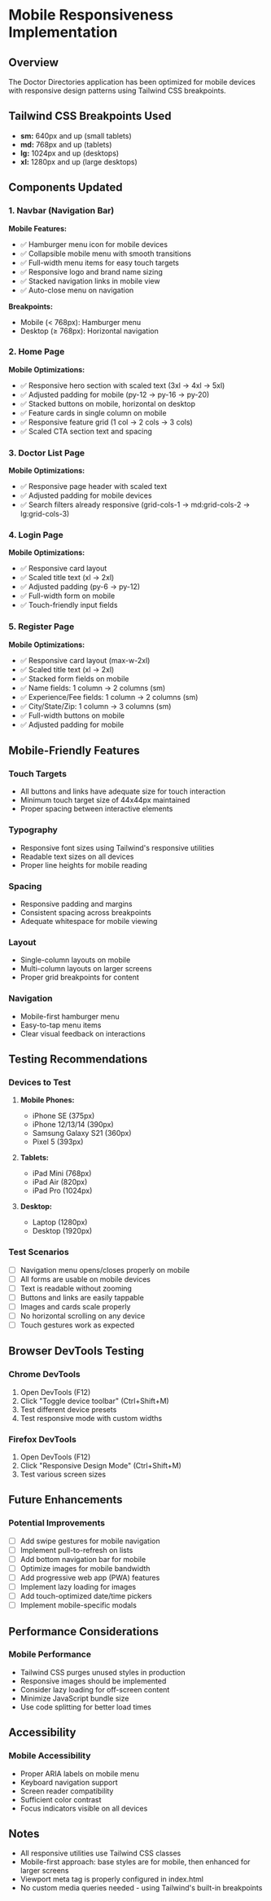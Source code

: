 # Mobile Responsiveness Implementation

## Overview
The Doctor Directories application has been optimized for mobile devices with responsive design patterns using Tailwind CSS breakpoints.

## Tailwind CSS Breakpoints Used
- **sm:** 640px and up (small tablets)
- **md:** 768px and up (tablets)
- **lg:** 1024px and up (desktops)
- **xl:** 1280px and up (large desktops)

## Components Updated

### 1. Navbar (Navigation Bar)
**Mobile Features:**
- ✅ Hamburger menu icon for mobile devices
- ✅ Collapsible mobile menu with smooth transitions
- ✅ Full-width menu items for easy touch targets
- ✅ Responsive logo and brand name sizing
- ✅ Stacked navigation links in mobile view
- ✅ Auto-close menu on navigation

**Breakpoints:**
- Mobile (< 768px): Hamburger menu
- Desktop (≥ 768px): Horizontal navigation

### 2. Home Page
**Mobile Optimizations:**
- ✅ Responsive hero section with scaled text (3xl → 4xl → 5xl)
- ✅ Adjusted padding for mobile (py-12 → py-16 → py-20)
- ✅ Stacked buttons on mobile, horizontal on desktop
- ✅ Feature cards in single column on mobile
- ✅ Responsive feature grid (1 col → 2 cols → 3 cols)
- ✅ Scaled CTA section text and spacing

### 3. Doctor List Page
**Mobile Optimizations:**
- ✅ Responsive page header with scaled text
- ✅ Adjusted padding for mobile devices
- ✅ Search filters already responsive (grid-cols-1 → md:grid-cols-2 → lg:grid-cols-3)

### 4. Login Page
**Mobile Optimizations:**
- ✅ Responsive card layout
- ✅ Scaled title text (xl → 2xl)
- ✅ Adjusted padding (py-6 → py-12)
- ✅ Full-width form on mobile
- ✅ Touch-friendly input fields

### 5. Register Page
**Mobile Optimizations:**
- ✅ Responsive card layout (max-w-2xl)
- ✅ Scaled title text (xl → 2xl)
- ✅ Stacked form fields on mobile
- ✅ Name fields: 1 column → 2 columns (sm)
- ✅ Experience/Fee fields: 1 column → 2 columns (sm)
- ✅ City/State/Zip: 1 column → 3 columns (sm)
- ✅ Full-width buttons on mobile
- ✅ Adjusted padding for mobile

## Mobile-Friendly Features

### Touch Targets
- All buttons and links have adequate size for touch interaction
- Minimum touch target size of 44x44px maintained
- Proper spacing between interactive elements

### Typography
- Responsive font sizes using Tailwind's responsive utilities
- Readable text sizes on all devices
- Proper line heights for mobile reading

### Spacing
- Responsive padding and margins
- Consistent spacing across breakpoints
- Adequate whitespace for mobile viewing

### Layout
- Single-column layouts on mobile
- Multi-column layouts on larger screens
- Proper grid breakpoints for content

### Navigation
- Mobile-first hamburger menu
- Easy-to-tap menu items
- Clear visual feedback on interactions

## Testing Recommendations

### Devices to Test
1. **Mobile Phones:**
   - iPhone SE (375px)
   - iPhone 12/13/14 (390px)
   - Samsung Galaxy S21 (360px)
   - Pixel 5 (393px)

2. **Tablets:**
   - iPad Mini (768px)
   - iPad Air (820px)
   - iPad Pro (1024px)

3. **Desktop:**
   - Laptop (1280px)
   - Desktop (1920px)

### Test Scenarios
- [ ] Navigation menu opens/closes properly on mobile
- [ ] All forms are usable on mobile devices
- [ ] Text is readable without zooming
- [ ] Buttons and links are easily tappable
- [ ] Images and cards scale properly
- [ ] No horizontal scrolling on any device
- [ ] Touch gestures work as expected

## Browser DevTools Testing

### Chrome DevTools
1. Open DevTools (F12)
2. Click "Toggle device toolbar" (Ctrl+Shift+M)
3. Test different device presets
4. Test responsive mode with custom widths

### Firefox DevTools
1. Open DevTools (F12)
2. Click "Responsive Design Mode" (Ctrl+Shift+M)
3. Test various screen sizes

## Future Enhancements

### Potential Improvements
- [ ] Add swipe gestures for mobile navigation
- [ ] Implement pull-to-refresh on lists
- [ ] Add bottom navigation bar for mobile
- [ ] Optimize images for mobile bandwidth
- [ ] Add progressive web app (PWA) features
- [ ] Implement lazy loading for images
- [ ] Add touch-optimized date/time pickers
- [ ] Implement mobile-specific modals

## Performance Considerations

### Mobile Performance
- Tailwind CSS purges unused styles in production
- Responsive images should be implemented
- Consider lazy loading for off-screen content
- Minimize JavaScript bundle size
- Use code splitting for better load times

## Accessibility

### Mobile Accessibility
- Proper ARIA labels on mobile menu
- Keyboard navigation support
- Screen reader compatibility
- Sufficient color contrast
- Focus indicators visible on all devices

## Notes
- All responsive utilities use Tailwind CSS classes
- Mobile-first approach: base styles are for mobile, then enhanced for larger screens
- Viewport meta tag is properly configured in index.html
- No custom media queries needed - using Tailwind's built-in breakpoints
